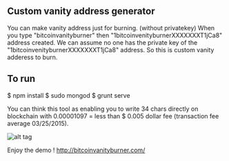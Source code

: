 ## Custom vanity address generator 
You can make vanity address just for burning. (without privatekey)
When you type "bitcoinvanityburner" then "1bitcoinvenityburnerXXXXXXXT1jCa8" address created.
We can assume no one has the private key of the "1bitcoinvenityburnerXXXXXXXT1jCa8" address. So this is custom vanity adderess to burn.

## To run
$ npm install 
$ sudo mongod
$ grunt serve

You can think this tool as enabling you to write 34 chars directly on blockchain with 0.00001097 = less than $ 0.005 dollar fee (transaction fee average 03/25/2015).

![alt tag](https://cloud.githubusercontent.com/assets/2216012/6845710/ba18aeb0-d3fa-11e4-82cd-84337e564bb7.png)

Enjoy the demo !
http://bitcoinvanityburner.com/

